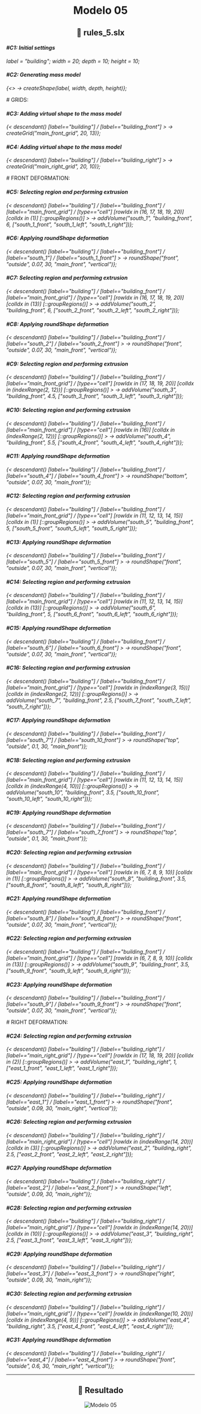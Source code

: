 <h1 align="center">Modelo 05</h2>

<h2 align="center">📝 rules_5.slx</h2>

#### **_\#C1: Initial settings_**

_label = "building"; width = 20; depth = 10; height = 10;_

#### **_\#C2: Generating mass model_**

_{<> -> createShape(label, width, depth, height)};_

\# GRIDS:

#### **_\#C3: Adding virtual shape to the mass model_**

_{< descendant() [label=="building"] / [label=="building_front"] > -> createGrid("main_front_grid", 20, 13)};_

#### **_\#C4: Adding virtual shape to the mass model_**

_{< descendant() [label=="building"] / [label=="building_right"] > -> createGrid("main_right_grid", 20, 10)};_

\# FRONT DEFORMATION:

#### **_\#C5: Selecting region and performing extrusion_**

_{< descendant() [label=="building"] / [label=="building_front"] / [label=="main_front_grid"] / [type=="cell"] [rowIdx in (16, 17, 18, 19, 20)] [colIdx in (1)] [::groupRegions()] > -> addVolume("south_1", "building_front", 6, ["south_1_front", "south_1_left", "south_1_right"])};_

#### **_\#C6: Applying roundShape deformation_**

_{< descendant() [label=="building"] / [label=="building_front"] / [label=="south_1"] / [label=="south_1_front"] > -> roundShape("front", "outside", 0.07, 30, "main_front", "vertical")};_

#### **_\#C7: Selecting region and performing extrusion_**

_{< descendant() [label=="building"] / [label=="building_front"] / [label=="main_front_grid"] / [type=="cell"] [rowIdx in (16, 17, 18, 19, 20)] [colIdx in (13)] [::groupRegions()] > -> addVolume("south_2", "building_front", 6, ["south_2_front", "south_2_left", "south_2_right"])};_

#### **_\#C8: Applying roundShape deformation_**

_{< descendant() [label=="building"] / [label=="building_front"] / [label=="south_2"] / [label=="south_2_front"] > -> roundShape("front", "outside", 0.07, 30, "main_front", "vertical")};_

#### **_\#C9: Selecting region and performing extrusion_**

_{< descendant() [label=="building"] / [label=="building_front"] / [label=="main_front_grid"] / [type=="cell"] [rowIdx in (17, 18, 19, 20)] [colIdx in (indexRange(2, 12))] [::groupRegions()] > -> addVolume("south_3", "building_front", 4.5, ["south_3_front", "south_3_left", "south_3_right"])};_

#### **_\#C10: Selecting region and performing extrusion_**

_{< descendant() [label=="building"] / [label=="building_front"] / [label=="main_front_grid"] / [type=="cell"] [rowIdx in (16)] [colIdx in (indexRange(2, 12))] [::groupRegions()] > -> addVolume("south_4", "building_front", 5.5, ["south_4_front", "south_4_left", "south_4_right"])};_

#### **_\#C11: Applying roundShape deformation_**

_{< descendant() [label=="building"] / [label=="building_front"] / [label=="south_4"] / [label=="south_4_front"] > -> roundShape("bottom", "outside", 0.07, 30, "main_front")};_

#### **_\#C12: Selecting region and performing extrusion_**

_{< descendant() [label=="building"] / [label=="building_front"] / [label=="main_front_grid"] / [type=="cell"] [rowIdx in (11, 12, 13, 14, 15)] [colIdx in (1)] [::groupRegions()] > -> addVolume("south_5", "building_front", 5, ["south_5_front", "south_5_left", "south_5_right"])};_

#### **_\#C13: Applying roundShape deformation_**

_{< descendant() [label=="building"] / [label=="building_front"] / [label=="south_5"] / [label=="south_5_front"] > -> roundShape("front", "outside", 0.07, 30, "main_front", "vertical")};_

#### **_\#C14: Selecting region and performing extrusion_**

_{< descendant() [label=="building"] / [label=="building_front"] / [label=="main_front_grid"] / [type=="cell"] [rowIdx in (11, 12, 13, 14, 15)] [colIdx in (13)] [::groupRegions()] > -> addVolume("south_6", "building_front", 5, ["south_6_front", "south_6_left", "south_6_right"])};_

#### **_\#C15: Applying roundShape deformation_**

_{< descendant() [label=="building"] / [label=="building_front"] / [label=="south_6"] / [label=="south_6_front"] > -> roundShape("front", "outside", 0.07, 30, "main_front", "vertical")};_

#### **_\#C16: Selecting region and performing extrusion_**

_{< descendant() [label=="building"] / [label=="building_front"] / [label=="main_front_grid"] / [type=="cell"] [rowIdx in (indexRange(3, 15))] [colIdx in (indexRange(2, 12))] [::groupRegions()] > -> addVolume("south_7", "building_front", 2.5, ["south_7_front", "south_7_left", "south_7_right"])};_

#### **_\#C17: Applying roundShape deformation_**

_{< descendant() [label=="building"] / [label=="building_front"] / [label=="south_7"] / [label=="south_10_front"] > -> roundShape("top", "outside", 0.1, 30, "main_front")};_

#### **_\#C18: Selecting region and performing extrusion_**

_{< descendant() [label=="building"] / [label=="building_front"] / [label=="main_front_grid"] / [type=="cell"] [rowIdx in (11, 12, 13, 14, 15)] [colIdx in (indexRange(4, 10))] [::groupRegions()] > -> addVolume("south_10", "building_front", 3.5, ["south_10_front", "south_10_left", "south_10_right"])};_

#### **_\#C19: Applying roundShape deformation_**

_{< descendant() [label=="building"] / [label=="building_front"] / [label=="south_7"] / [label=="south_7_front"] > -> roundShape("top", "outside", 0.1, 30, "main_front")};_

#### **_\#C20: Selecting region and performing extrusion_**

_{< descendant() [label=="building"] / [label=="building_front"] / [label=="main_front_grid"] / [type=="cell"] [rowIdx in (6, 7, 8, 9, 10)] [colIdx in (1)] [::groupRegions()] > -> addVolume("south_8", "building_front", 3.5, ["south_8_front", "south_8_left", "south_8_right"])};_

#### **_\#C21: Applying roundShape deformation_**

_{< descendant() [label=="building"] / [label=="building_front"] / [label=="south_8"] / [label=="south_8_front"] > -> roundShape("front", "outside", 0.07, 30, "main_front", "vertical")};_

#### **_\#C22: Selecting region and performing extrusion_**

_{< descendant() [label=="building"] / [label=="building_front"] / [label=="main_front_grid"] / [type=="cell"] [rowIdx in (6, 7, 8, 9, 10)] [colIdx in (13)] [::groupRegions()] > -> addVolume("south_9", "building_front", 3.5, ["south_9_front", "south_9_left", "south_9_right"])};_

#### **_\#C23: Applying roundShape deformation_**

_{< descendant() [label=="building"] / [label=="building_front"] / [label=="south_9"] / [label=="south_9_front"] > -> roundShape("front", "outside", 0.07, 30, "main_front", "vertical")};_

\# RIGHT DEFORMATION:

#### **_\#C24: Selecting region and performing extrusion_**

_{< descendant() [label=="building"] / [label=="building_right"] / [label=="main_right_grid"] / [type=="cell"] [rowIdx in (17, 18, 19, 20)] [colIdx in (2)] [::groupRegions()] > -> addVolume("east_1", "building_right", 1, ["east_1_front", "east_1_left", "east_1_right"])};_

#### **_\#C25: Applying roundShape deformation_**

_{< descendant() [label=="building"] / [label=="building_right"] / [label=="east_1"] / [label=="east_1_front"] > -> roundShape("front", "outside", 0.09, 30, "main_right", "vertical")};_

#### **_\#C26: Selecting region and performing extrusion_**

_{< descendant() [label=="building"] / [label=="building_right"] / [label=="main_right_grid"] / [type=="cell"] [rowIdx in (indexRange(14, 20))] [colIdx in (3)] [::groupRegions()] > -> addVolume("east_2", "building_right", 2.5, ["east_2_front", "east_2_left", "east_2_right"])};_

#### **_\#C27: Applying roundShape deformation_**

_{< descendant() [label=="building"] / [label=="building_right"] / [label=="east_2"] / [label=="east_2_front"] > -> roundShape("left", "outside", 0.09, 30, "main_right")};_

#### **_\#C28: Selecting region and performing extrusion_**

_{< descendant() [label=="building"] / [label=="building_right"] / [label=="main_right_grid"] / [type=="cell"] [rowIdx in (indexRange(14, 20))] [colIdx in (10)] [::groupRegions()] > -> addVolume("east_3", "building_right", 2.5, ["east_3_front", "east_3_left", "east_3_right"])};_

#### **_\#C29: Applying roundShape deformation_**

_{< descendant() [label=="building"] / [label=="building_right"] / [label=="east_3"] / [label=="east_3_front"] > -> roundShape("right", "outside", 0.09, 30, "main_right")};_

#### **_\#C30: Selecting region and performing extrusion_**

_{< descendant() [label=="building"] / [label=="building_right"] / [label=="main_right_grid"] / [type=="cell"] [rowIdx in (indexRange(10, 20))] [colIdx in (indexRange(4, 9))] [::groupRegions()] > -> addVolume("east_4", "building_right", 3.5, ["east_4_front", "east_4_left", "east_4_right"])};_

#### **_\#C31: Applying roundShape deformation_**

_{< descendant() [label=="building"] / [label=="building_right"] / [label=="east_4"] / [label=="east_4_front"] > -> roundShape("front", "outside", 0.6, 30, "main_right", "vertical")};_

---

<h2 align="center">🏢 Resultado</h2>

<div align="center">
  <img src="modelo_05.png" alt="Modelo 05">
</div>
